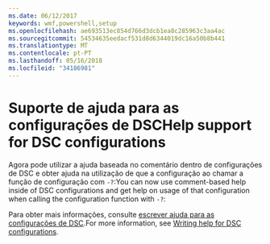 ```yaml
---
ms.date: 06/12/2017
keywords: wmf,powershell,setup
ms.openlocfilehash: ae693513ec854d766d3dcb1ea8c285963c3aa4ac
ms.sourcegitcommit: 54534635eedacf531d8d6344019dc16a50b8b441
ms.translationtype: MT
ms.contentlocale: pt-PT
ms.lasthandoff: 05/16/2018
ms.locfileid: "34186981"
---
```

# <a name="help-support-for-dsc-configurations"></a><span data-ttu-id="a4a0c-102">Suporte de ajuda para as configurações de DSC</span><span class="sxs-lookup"><span data-stu-id="a4a0c-102">Help support for DSC configurations</span></span>

<span data-ttu-id="a4a0c-103">Agora pode utilizar a ajuda baseada no comentário dentro de configurações de DSC e obter ajuda na utilização de que a configuração ao chamar a função de configuração com `-?`:</span><span class="sxs-lookup"><span data-stu-id="a4a0c-103">You can now use comment-based help inside of DSC configurations and get help on usage of that configuration when calling the configuration function with `-?`:</span></span>

<span data-ttu-id="a4a0c-104">Para obter mais informações, consulte [escrever ajuda para as configurações de DSC](https://msdn.microsoft.com/powershell/dsc/confighelp).</span><span class="sxs-lookup"><span data-stu-id="a4a0c-104">For more information, see [Writing help for DSC configurations](https://msdn.microsoft.com/powershell/dsc/confighelp).</span></span>
